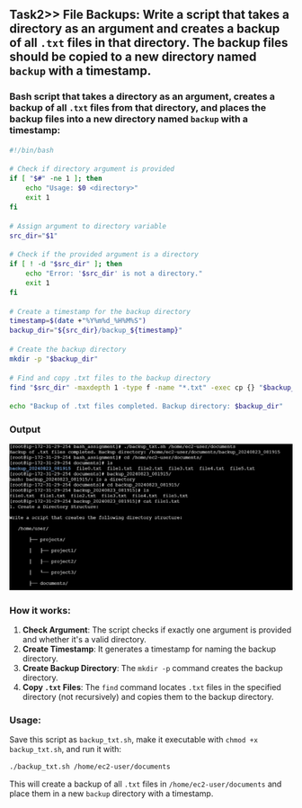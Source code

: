 ## Task2>> File Backups: Write a script that takes a directory as an argument and creates a backup of all `.txt` files in that directory. The backup files should be copied to a new directory named `backup` with a timestamp.

### Bash script that takes a directory as an argument, creates a backup of all `.txt` files from that directory, and places the backup files into a new directory named `backup` with a timestamp:

```bash
#!/bin/bash

# Check if directory argument is provided
if [ "$#" -ne 1 ]; then
    echo "Usage: $0 <directory>"
    exit 1
fi

# Assign argument to directory variable
src_dir="$1"

# Check if the provided argument is a directory
if [ ! -d "$src_dir" ]; then
    echo "Error: '$src_dir' is not a directory."
    exit 1
fi

# Create a timestamp for the backup directory
timestamp=$(date +"%Y%m%d_%H%M%S")
backup_dir="${src_dir}/backup_${timestamp}"

# Create the backup directory
mkdir -p "$backup_dir"

# Find and copy .txt files to the backup directory
find "$src_dir" -maxdepth 1 -type f -name "*.txt" -exec cp {} "$backup_dir" \;

echo "Backup of .txt files completed. Backup directory: $backup_dir"
```
### Output
![Alt text](Image_Output_of_the_tasks/Output_of_Task2.jpg)

### How it works:
1. **Check Argument**: The script checks if exactly one argument is provided and whether it's a valid directory.
2. **Create Timestamp**: It generates a timestamp for naming the backup directory.
3. **Create Backup Directory**: The `mkdir -p` command creates the backup directory.
4. **Copy `.txt` Files**: The `find` command locates `.txt` files in the specified directory (not recursively) and copies them to the backup directory.

### Usage:
Save this script as `backup_txt.sh`, make it executable with `chmod +x backup_txt.sh`, and run it with:

```bash
./backup_txt.sh /home/ec2-user/documents
```

This will create a backup of all `.txt` files in `/home/ec2-user/documents` and place them in a new `backup` directory with a timestamp.
